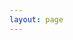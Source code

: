 ```yaml
---
layout: page
---
```

<script setup>
import {
  VPTeamPage,
  VPTeamPageTitle,
  VPTeamMembers
} from 'vitepress/theme'

const members = [
  {
    avatar: 'https://i615.cn/img1.png',
    name: 'Lewis_Lian   ',
    title: 'admin',
    links: [
      { icon: 'github', link: 'https://github.com/Lewis-Lian' }
    ]
  }

]
</script>

<VPTeamPage>
  <VPTeamPageTitle>
    <template #title>
      关于我
    </template>
    <template #lead>
      下定决心，不怕牺牲，排除万难，去争取胜利!
    </template>
  </VPTeamPageTitle>
  <VPTeamMembers
    :members="members"
  />
</VPTeamPage>